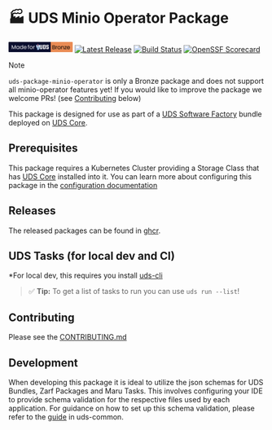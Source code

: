 # 🏭 UDS Minio Operator Package

[<img alt="Made for UDS" src="https://raw.githubusercontent.com/defenseunicorns/uds-common/refs/heads/main/docs/assets/made-for-uds-bronze.svg" height="20px"/>](https://github.com/defenseunicorns/uds-core)
[![Latest Release](https://img.shields.io/github/v/release/defenseunicorns/uds-package-minio-operator)](https://github.com/defenseunicorns/uds-package-minio-operator/releases)
[![Build Status](https://img.shields.io/github/actions/workflow/status/defenseunicorns/uds-package-minio-operator/release.yaml)](https://github.com/defenseunicorns/uds-package-minio-operator/actions/workflows/release.yaml)
[![OpenSSF Scorecard](https://api.securityscorecards.dev/projects/github.com/defenseunicorns/uds-package-minio-operator/badge)](https://api.securityscorecards.dev/projects/github.com/defenseunicorns/uds-package-minio-operator)


> [!NOTE]
> `uds-package-minio-operator` is only a Bronze package and does not support all minio-operator features yet! If you would like to improve the package we welcome PRs! (see [Contributing](#contributing) below)

This package is designed for use as part of a [UDS Software Factory](https://github.com/defenseunicorns/uds-software-factory) bundle deployed on [UDS Core](https://github.com/defenseunicorns/uds-core).

## Prerequisites

This package requires a Kubernetes Cluster providing a Storage Class that has [UDS Core](https://github.com/defenseunicorns/uds-core) installed into it.  You can learn more about configuring this package in the [configuration documentation](./docs/configuration.md)

## Releases

The released packages can be found in [ghcr](https://github.com/defenseunicorns/uds-package-minio-operator/pkgs/container/packages%2Fuds%2Fminio-operator).

## UDS Tasks (for local dev and CI)

*For local dev, this requires you install [uds-cli](https://github.com/defenseunicorns/uds-cli?tab=readme-ov-file#install)

> :white_check_mark: **Tip:** To get a list of tasks to run you can use `uds run --list`!

## Contributing

Please see the [CONTRIBUTING.md](./CONTRIBUTING.md)

## Development

When developing this package it is ideal to utilize the json schemas for UDS Bundles, Zarf Packages and Maru Tasks. This involves configuring your IDE to provide schema validation for the respective files used by each application. For guidance on how to set up this schema validation, please refer to the [guide](https://github.com/defenseunicorns/uds-common/blob/main/docs/development-ide-configuration.md) in uds-common.
